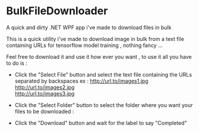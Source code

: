 # BulkFileDownloader
A quick and dirty .NET WPF app i've made to download files in bulk

This is a quick utility i've made to download image in bulk from a text file containing URLs for tensorflow model training , nothing fancy ...

Feel free to download it and use it how ever you want , to use it all you have to do is :

* Click the "Select File" button and select the text file containing the URLs separated by backspaces 
ex : 
http://url.to/images1.jpg <br>
http://url.to/images2.jpg <br>
http://url.to/images3.jpg <br>


* Click the "Select Folder" button to select the folder where you want your files to be downloaded :
* Click the "Download" button and wait for the label to say "Completed"
